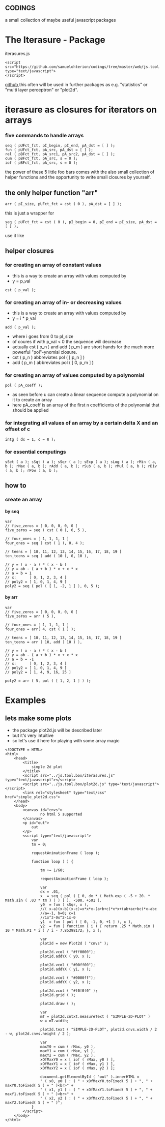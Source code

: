 ## CODINGS

a small collection of maybe useful javascript packages

# The Iterasure - Package
iterasures.js

```
<script src="https://github.com/samuelohterion/codings/tree/master/web/js.tool.box/iterasures.js" type="text/javascript">
</script>
```

[ github ](https://github.com/samuelohterion/codings/blob/master/web/js.tool.box/iterasures.js)
this often will be used in further packages as e.g. "statistics" or "multi layer perceptron" or "plot2d".
# iterasure as closures for iterators on arrays
### five commands to handle arrays

```
seq ( pUFct_fct, pI_begin, pI_end, pA_dst = [ ] );
fun ( pUFct_fct, pA_src, pA_dst = [ ] );
rel ( pBFct_fct, pA_src1, pA_src2, pA_dst = [ ] );
cum ( pBFct_fct, pA_src, s = 0 );
iof ( pBFct_fct, pA_src, s = 0 );
```

the power of these 5 little foo bars comes with the also small collection of helper functions and the opportunity to write small closures by yourself.
## the only helper function "arr"


```
arr ( pI_size, pUFct_fct = cst ( 0 ), pA_dst = [ ] );
```

this is just a wrapper for


```
seq ( pUFct_fct = cst ( 0 ), pI_begin = 0, pI_end = pI_size, pA_dst = [ ] );
```

use it like


## helper closures
### for creating an array of constant values
- this is a way to create an array with values computed by
- y = p_val


```
cst ( p_val );
```

### for creating an array of in- or decreasing values
- this is a way to create an array with values computed by
- y = i * p_val

```
add ( p_val );
```

- where i goes from 0 to pI_size
- of coures if with p_val < 0 the sequence will decrease
- actually cst ( p_n ) and add ( p_m ) are short hands for the much more powerful "pol"-ynomial closure.
- cst ( p_n ) abbreviates pol ( [ p_n ] )
- add ( p_m ) abbreviates pol ( [ 0, p_m ] )

### for creating an array of values computed by a polynomial


```
pol ( pA_coeff );
```

- as seen before u can create a linear sequence compute a polynomial on it to create an array
- here pA_coeff is an array of the first n coefficients of the polynomial that should be applied

### for integrating all values of an array by a certain delta X and an offset of c

```
intg ( dx = 1, c = 0 );
```

### for essential computings


`
sSet ( a );
sSqt ( a );
sSqr ( a );
sExp ( a );
sLog ( a );
rMin ( a, b );
rMax ( a, b );
rAdd ( a, b );
rSub ( a, b );
rMul ( a, b );
rDiv ( a, b );
rPow ( a, b );
`

## how to
### create an array

#### by seq

```
var
// five_zeros = [ 0, 0, 0, 0, 0 ]
five_zeros = seq ( cst ( 0 ), 0, 5 ),

// four_ones = [ 1, 1, 1, 1 ]
four_ones = seq ( cst ( 1 ), 0, 4 );

// teens = [ 10, 11, 12, 13, 14, 15, 16, 17, 18, 19 ]
ten_teens = seq ( add ( 10 ), 0, 10 ),

// y = ( x - a ) * ( x - b )
// y = ab - ( a + b ) * x + x * x
// a = b = 1
// x:      [ 0, 1, 2, 3, 4 ]
// poly2 = [ 1, 0, 1, 4, 9 ]
poly2 = seq ( pol ( [ 1, -2, 1 ] ), 0, 5 );

```
#### by arr


```
var
// five_zeros = [ 0, 0, 0, 0, 0 ]
five_zeros = arr ( 5 ),

// four_ones = [ 1, 1, 1, 1 ]
four_ones = arr( 4, cst ( 1 ) );

// teens = [ 10, 11, 12, 13, 14, 15, 16, 17, 18, 19 ]
ten_teens = arr ( 10, add ( 10 ) ),

// y = ( x - a ) * ( x - b )
// y = ab - ( a + b ) * x + x * x
// a = b = -1
// x:      [ 0, 1, 2, 3, 4 ]
// poly2 = [ 1, 0, 1, 4, 9 ]
// poly2 = [ 1, 4, 9, 16, 25 ]

poly2 = arr ( 5, pol ( [ 1, 2, 1 ] ) );
```

# Examples
## lets make some plots
* the package plot2d.js will be described later
* but it's very intuitive
* so let's use it here for playing with some array magic

```
<!DOCTYPE = HTML>
<html>
	<head>
		<title>
			simple 2d plot
		</title>
		<script src="../js.tool.box/iterasures.js" type="text/javascript"></script>
		<script src="../js.tool.box/plot2d.js" type="text/javascript"></script>
		<link rel="stylesheet" type="text/css" href="simple_plot2d.css">
	</head>
	<body>
		<canvas id="cnvs">
				no html 5 supported
		</canvas>
		<p id="out">
			out
		</p>
		<script type="text/javascript">
			var
			tm = 0;

			requestAnimationFrame ( loop );

			function loop ( ) {

				tm += 1/60;

				requestAnimationFrame ( loop );

				var
				dx = .01,
				x  = seq ( pol ( [ 0, dx * ( Math.exp ( -5 + 20. * Math.sin ( .03 * tm ) ) ) ] ), -500, +501 ),
				y0  = fun ( sSqr, x ),
				//( x-a)(x-b)(x-c)=x*x*x-(a+b+c)*x*x+(ab+ac+bc)*x-abc
				//a=-1, b=0; c=1
				//1x^3-0x^2-1x-0
				y1  = fun ( pol ( [ 0, -1, 0, +1 ] ), x ),
				y2  = fun ( function ( i ) { return .25 * Math.sin ( 10 * Math.PI * i ) / i - 7.85398172; }, x );

				var
				plot2d = new Plot2d ( "cnvs" );

				plot2d.vcol ( "#ff0000");
				plot2d.addYX ( y0, x );

				plot2d.vcol ( "#00ff00");
				plot2d.addYX ( y1, x );

				plot2d.vcol ( "#0000ff");
				plot2d.addYX ( y2, x );

				plot2d.vcol ( "#f0f0f0" );
				plot2d.grid ( );

				plot2d.draw ( );

				var
				mT = plot2d.cntxt.measureText ( "SIMPLE-2D-PLOT" )
				w = mT.width;

				plot2d.text ( "SIMPLE-2D-PLOT", plot2d.cnvs.width / 2 - w, plot2d.cnvs.height / 2 );

				var
				maxY0 = cum ( rMax, y0 ),
				maxY1 = cum ( rMax, y1 ),
				maxY2 = cum ( rMax, y2 ),
				xOfMaxY0 = x [ iof ( rMax, y0 ) ],
				xOfMaxY1 = x [ iof ( rMax, y1 ) ],
				xOfMaxY2 = x [ iof ( rMax, y2 ) ];

				document.getElementById ( "out" ).innerHTML =
				" ( x0, y0 ) : ( " + xOfMaxY0.toFixed( 5 ) + ", " + maxY0.toFixed( 5 ) + " )<br>" +
				" ( x1, y1 ) : ( " + xOfMaxY1.toFixed( 5 ) + ", " + maxY1.toFixed( 5 ) + " )<br>" +
				" ( x2, y2 ) : ( " + xOfMaxY2.toFixed( 5 ) + ", " + maxY2.toFixed( 5 ) + " )";
			}
		</script>
	</body>
</html>
```

